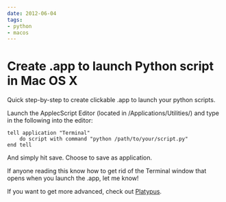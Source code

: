 ```yaml
---
date: 2012-06-04
tags:
- python
- macos
---
```


# Create .app to launch Python script in Mac OS X

Quick step-by-step to create clickable .app to launch your python scripts.

<!-- more -->

Launch the ApplecScript Editor (located in /Applications/Utilities/) and type in the following into the editor:

```applescript
tell application "Terminal"
	do script with command "python /path/to/your/script.py"
end tell
```

And simply hit save. Choose to save as application.

If anyone reading this know how to get rid of the Terminal window that opens when you launch the .app, let me know!

If you want to get more advanced, check out [Platypus](http://sveinbjorn.org/platypus).